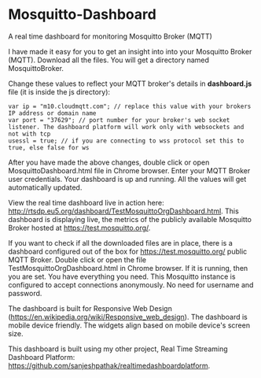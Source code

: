 # Mosquitto-Dashboard
A real time dashboard for monitoring Mosquitto Broker (MQTT)

I have made it easy for you to get an insight into into your Mosquitto Broker (MQTT). Download all the files. You will get a directory named MosquittoBroker.

Change these values to reflect your MQTT broker's details in **dashboard.js** file (it is inside the js directory):

```
var ip = "m10.cloudmqtt.com"; // replace this value with your brokers IP address or domain name
var port = "37629"; // port number for your broker's web socket listener. The dashboard platform will work only with websockets and
not with tcp
usessl = true; // if you are connecting to wss protocol set this to true, else false for ws
```

After you have made the above changes, double click or open MosquittoDashboard.html file in Chrome browser. Enter your MQTT Broker user credentials. Your dashboard is up and running. All the values will get automatically updated.

View the real time dashboard live in action here: <http://rtsdp.eu5.org/dashboard/TestMosquittoOrgDashboard.html>. This dashboard is displaying live, the metrics of the publicly available Mosquitto Broker hosted at <https://test.mosquitto.org/>.

If you want to check if all the downloaded files are in place, there is a dashboard configured out of the box for <https://test.mosquitto.org/> public MQTT Broker. Double click or open the file TestMosquittoOrgDashboard.html in Chrome browser. If it is running, then you are set. You have everything you need. This Mosquitto instance is configured to accept connections anonymously. No need for username and password.

The dashboard is built for Responsive Web Design (https://en.wikipedia.org/wiki/Responsive_web_design). The dashboard is mobile device friendly. The widgets align based on mobile device's screen size.

This dashboard is built using my other project, Real Time Streaming Dashboard Platform: <https://github.com/sanjeshpathak/realtimedashboardplatform>.
